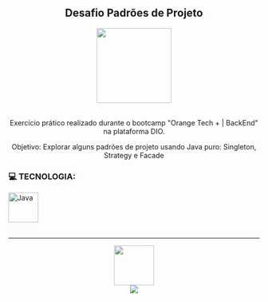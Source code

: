 <h2 align="center">Desafio Padrões de Projeto </h2>
<div align="center">
<img height="150em" src="https://hermes.digitalinnovation.one/tracks/5443980d-31cb-4a9f-8dbd-065773810c04.png">
    <br><br><p>Exercício prático realizado durante o bootcamp "Orange Tech + | BackEnd" na plataforma DIO.</p>
    <p>Objetivo: Explorar alguns padrões de projeto usando Java puro: Singleton, Strategy e Facade
</p>
</div>
<div>
     <h3>💻 TECNOLOGIA:</h3>
     <img  width="60" alt="Java" src="https://cdn.jsdelivr.net/gh/devicons/devicon/icons/java/java-original-wordmark.svg" />
    <br/><br/>
</div>
<hr>
<div align="center">
    <a href="https://github.com/bncblnc"><img height="80" src="https://avatars.githubusercontent.com/u/108829137?v=4"></a>
   <br/><a href="https://www.linkedin.com/in/bncblnc/" target="_blank"><img src="https://img.shields.io/badge/-LinkedIn-%230077B5?style=for-the-badge&logo=linkedin&logoColor=white" target="_blank"></a>

</div>
